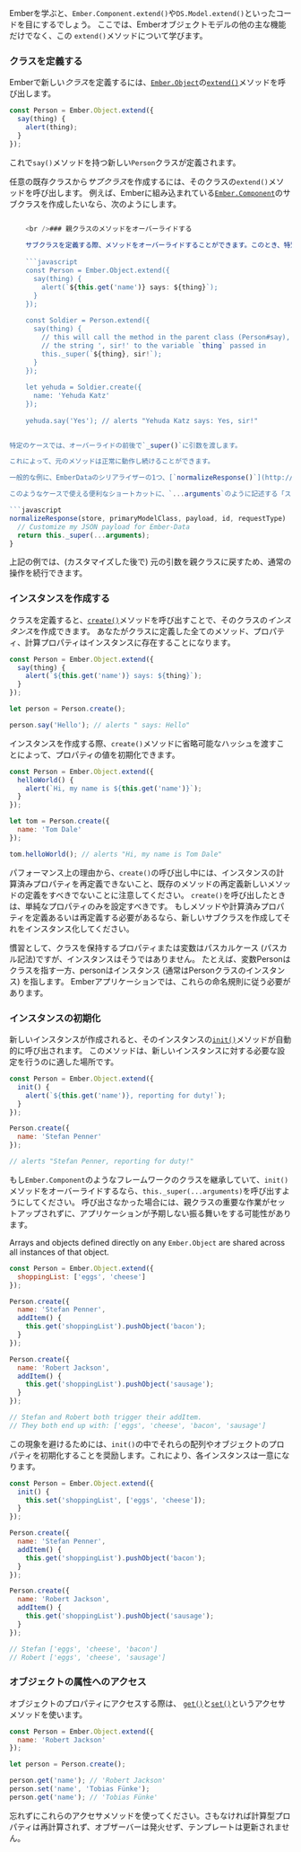 Emberを学ぶと、`Ember.Component.extend()`や`DS.Model.extend()`といったコードを目にするでしょう。 ここでは、Emberオブジェクトモデルの他の主な機能だけでなく、この `extend()`メソッドについて学びます。

### クラスを定義する

Emberで新しい*クラス*を定義するには、[`Ember.Object`](http://emberjs.com/api/classes/Ember.Object.html)の[`extend()`](http://emberjs.com/api/classes/Ember.Object.html#method_extend)メソッドを呼び出します。

```javascript
const Person = Ember.Object.extend({
  say(thing) {
    alert(thing);
  }
});
```

これで`say()`メソッドを持つ新しい`Person`クラスが定義されます。

任意の既存クラスから*サブクラス*を作成するには、そのクラスの`extend()`メソッドを呼び出します。 例えば、Emberに組み込まれている[`Ember.Component`](http://emberjs.com/api/classes/Ember.Component.html)のサブクラスを作成したいなら、次のようにします。

```app/components/todo-item.js export default Ember.Component.extend({ classNameBindings: ['isUrgent'], isUrgent: true });

    <br />### 親クラスのメソッドをオーバーライドする
    
    サブクラスを定義する際、メソッドをオーバーライドすることができます。このとき、特別な`_super()`メソッドを呼び出すことで親クラスの実装にアクセスすることが可能です。
    
    ```javascript
    const Person = Ember.Object.extend({
      say(thing) {
        alert(`${this.get('name')} says: ${thing}`);
      }
    });
    
    const Soldier = Person.extend({
      say(thing) {
        // this will call the method in the parent class (Person#say), appending
        // the string ', sir!' to the variable `thing` passed in
        this._super(`${thing}, sir!`);
      }
    });
    
    let yehuda = Soldier.create({
      name: 'Yehuda Katz'
    });
    
    yehuda.say('Yes'); // alerts "Yehuda Katz says: Yes, sir!"
    

特定のケースでは、オーバーライドの前後で`_super()`に引数を渡します。

これによって、元のメソッドは正常に動作し続けることができます。

一般的な例に、EmberDataのシリアライザーの1つ、[`normalizeResponse()`](http://emberjs.com/api/data/classes/DS.JSONAPISerializer.html#method_normalizeResponse)フックをオーバーライドする場合があります。

このようなケースで使える便利なショートカットに、`...arguments`のように記述する「スプレッド演算子」があります。

```javascript
normalizeResponse(store, primaryModelClass, payload, id, requestType)  {
  // Customize my JSON payload for Ember-Data
  return this._super(...arguments);
}
```

上記の例では、(カスタマイズした後で) 元の引数を親クラスに戻すため、通常の操作を続行できます。

### インスタンスを作成する

クラスを定義すると、[`create()`](http://emberjs.com/api/classes/Ember.Object.html#method_create)メソッドを呼び出すことで、そのクラスの*インスタンス*を作成できます。 あなたがクラスに定義した全てのメソッド、プロパティ、計算プロパティはインスタンスに存在することになります。

```javascript
const Person = Ember.Object.extend({
  say(thing) {
    alert(`${this.get('name')} says: ${thing}`);
  }
});

let person = Person.create();

person.say('Hello'); // alerts " says: Hello"
```

インスタンスを作成する際、`create()`メソッドに省略可能なハッシュを渡すことによって、プロパティの値を初期化できます。

```javascript
const Person = Ember.Object.extend({
  helloWorld() {
    alert(`Hi, my name is ${this.get('name')}`);
  }
});

let tom = Person.create({
  name: 'Tom Dale'
});

tom.helloWorld(); // alerts "Hi, my name is Tom Dale"
```

パフォーマンス上の理由から、`create()`の呼び出し中には、インスタンスの計算済みプロパティを再定義できないこと、既存のメソッドの再定義新しいメソッドの定義をすべきでないことに注意してください。 `create()`を呼び出したときは、単純なプロパティのみを設定すべきです。 もしメソッドや計算済みプロパティを定義あるいは再定義する必要があるなら、新しいサブクラスを作成してそれをインスタンス化してください。

慣習として、クラスを保持するプロパティまたは変数はパスカルケース (パスカル記法)ですが、インスタンスはそうではありません。 たとえば、変数Personはクラスを指す一方、personはインスタンス (通常はPersonクラスのインスタンス) を指します。 Emberアプリケーションでは、これらの命名規則に従う必要があります。

### インスタンスの初期化

新しいインスタンスが作成されると、そのインスタンスの[`init()`](http://emberjs.com/api/classes/Ember.Object.html#method_init)メソッドが自動的に呼び出されます。 このメソッドは、新しいインスタンスに対する必要な設定を行うのに適した場所です。

```js
const Person = Ember.Object.extend({
  init() {
    alert(`${this.get('name')}, reporting for duty!`);
  }
});

Person.create({
  name: 'Stefan Penner'
});

// alerts "Stefan Penner, reporting for duty!"
```

もし`Ember.Component`のようなフレームワークのクラスを継承していて、`init()`メソッドをオーバーライドするなら、`this._super(...arguments)`を呼び出すようにしてください。 呼び出さなかった場合には、親クラスの重要な作業がセットアップされずに、アプリケーションが予期しない振る舞いをする可能性があります。

Arrays and objects defined directly on any `Ember.Object` are shared across all instances of that object.

```js
const Person = Ember.Object.extend({
  shoppingList: ['eggs', 'cheese']
});

Person.create({
  name: 'Stefan Penner',
  addItem() {
    this.get('shoppingList').pushObject('bacon');
  }
});

Person.create({
  name: 'Robert Jackson',
  addItem() {
    this.get('shoppingList').pushObject('sausage');
  }
});

// Stefan and Robert both trigger their addItem.
// They both end up with: ['eggs', 'cheese', 'bacon', 'sausage']
```

この現象を避けるためには、`init()`の中でそれらの配列やオブジェクトのプロパティを初期化することを奨励します。これにより、各インスタンスは一意になります。

```js
const Person = Ember.Object.extend({
  init() {
    this.set('shoppingList', ['eggs', 'cheese']);
  }
});

Person.create({
  name: 'Stefan Penner',
  addItem() {
    this.get('shoppingList').pushObject('bacon');
  }
});

Person.create({
  name: 'Robert Jackson',
  addItem() {
    this.get('shoppingList').pushObject('sausage');
  }
});

// Stefan ['eggs', 'cheese', 'bacon']
// Robert ['eggs', 'cheese', 'sausage']
```

### オブジェクトの属性へのアクセス

オブジェクトのプロパティにアクセスする際は、 [`get()`](http://emberjs.com/api/classes/Ember.Object.html#method_get)と[`set()`](http://emberjs.com/api/classes/Ember.Object.html#method_set)というアクセサメソッドを使います。

```js
const Person = Ember.Object.extend({
  name: 'Robert Jackson'
});

let person = Person.create();

person.get('name'); // 'Robert Jackson'
person.set('name', 'Tobias Fünke');
person.get('name'); // 'Tobias Fünke'
```

忘れずにこれらのアクセサメソッドを使ってください。さもなければ計算型プロパティは再計算されず、オブザーバーは発火せず、テンプレートは更新されません。